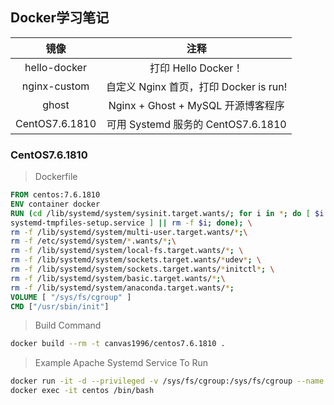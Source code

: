 ## Docker学习笔记

|      镜像      |                  注释                  |
| :------------: | :------------------------------------: |
|  hello-docker  |          打印 Hello Docker！           |
|  nginx-custom  | 自定义 Nginx 首页，打印 Docker is run! |
|     ghost      |   Nginx + Ghost + MySQL 开源博客程序   |
| CentOS7.6.1810 |   可用 Systemd 服务的 CentOS7.6.1810   |

### CentOS7.6.1810

> Dockerfile

```dockerfile
FROM centos:7.6.1810
ENV container docker
RUN (cd /lib/systemd/system/sysinit.target.wants/; for i in *; do [ $i == \
systemd-tmpfiles-setup.service ] || rm -f $i; done); \
rm -f /lib/systemd/system/multi-user.target.wants/*;\
rm -f /etc/systemd/system/*.wants/*;\
rm -f /lib/systemd/system/local-fs.target.wants/*; \
rm -f /lib/systemd/system/sockets.target.wants/*udev*; \
rm -f /lib/systemd/system/sockets.target.wants/*initctl*; \
rm -f /lib/systemd/system/basic.target.wants/*;\
rm -f /lib/systemd/system/anaconda.target.wants/*;
VOLUME [ "/sys/fs/cgroup" ]
CMD ["/usr/sbin/init"]
```

> Build Command

```bash
docker build --rm -t canvas1996/centos7.6.1810 .
```

> Example Apache Systemd Service To Run

```bash
docker run -it -d --privileged -v /sys/fs/cgroup:/sys/fs/cgroup --name centos7 -p 80:80 centos7.6.1810:latest /usr/sbin/init
docker exec -it centos /bin/bash
```

